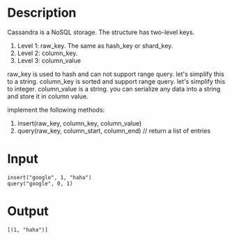 # Description

Cassandra is a NoSQL storage. The structure has two-level keys.

1. Level 1: raw_key. The same as hash_key or shard_key.
2. Level 2: column_key.
3. Level 3: column_value

raw_key is used to hash and can not support range query. let's simplify this to a string.
column_key is sorted and support range query. let's simplify this to integer.
column_value is a string. you can serialize any data into a string and store it in column value.

implement the following methods:

1. insert(raw_key, column_key, column_value)
2. query(raw_key, column_start, column_end) // return a list of entries

# Input
```
insert("google", 1, "haha")
query("google", 0, 1)
```

# Output
```
[(1, "haha")]
```
